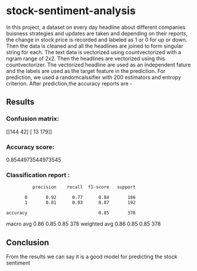 # stock-sentiment-analysis
In this project, a dataset on every day headline about different companies buisness strategies and updates are taken and depending on their reports, the change in stock price is recorded and labeled as 1 or 0 for up or down. Then the data is cleaned and all the headlines are joined to form singular string for each. The text data is vectorized using countvectorized with a ngram range of 2x2. Then the headlines are vectorized using this countvectorizer. The vectorized headline are used as an independent fature and the labels are used as the target feature in the prediction. For prediction, we used a randomcalssifier with 200 estimators and entropy criterion. After prediction,the accuracy reports are -
## Results
### Confusion matrix: 
[[144  42]
[ 13 179]]

### Accuracy score: 
0.8544973544973545

### Classification report : 
              precision    recall  f1-score   support

           0       0.92      0.77      0.84       186
           1       0.81      0.93      0.87       192

    accuracy                           0.85       378
   macro avg       0.86      0.85      0.85       378
weighted avg       0.86      0.85      0.85       378

## Conclusion
From the results we can say it is a good model for predicting the stock sentiment
